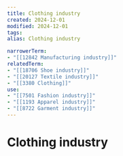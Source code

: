 ```yaml
---
title: Clothing industry
created: 2024-12-01
modified: 2024-12-01
tags: 
alias: Clothing industry

narrowerTerm:
- "[[12842 Manufacturing industry]]"
relatedTerm:
- "[[18706 Shoe industry]]"
- "[[20127 Textile industry]]"
- "[[3380 Clothing]]"
use:
- "[[7501 Fashion industry]]"
- "[[1193 Apparel industry]]"
- "[[8722 Garment industry]]"
---
```

# Clothing industry
